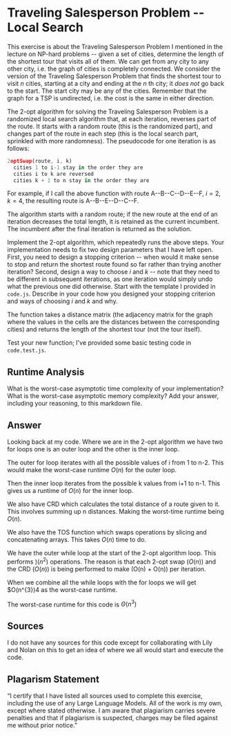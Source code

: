 # Traveling Salesperson Problem -- Local Search

This exercise is about the Traveling Salesperson Problem I mentioned in the
lecture on NP-hard problems -- given a set of cities, determine the length of
the shortest tour that visits all of them. We can get from any city to any other
city, i.e. the graph of cities is completely connected. We consider the version
of the Traveling Salesperson Problem that finds the shortest tour to visit $n$
cities, starting at a city and ending at the $n$ th city; it *does not* go
back to the start. The start city may be any of the cities. Remember that the
graph for a TSP is undirected, i.e. the cost is the same in either direction.

The 2-opt algorithm for solving the Traveling Salesperson Problem is a
randomized local search algorithm that, at each iteration, reverses part of the
route. It starts with a random route (this is the randomized part), and changes
part of the route in each step (this is the local search part, sprinkled with
more randomness). The pseudocode for one iteration is as follows:

```javascript
2optSwap(route, i, k)
  cities 1 to i-1 stay in the order they are
  cities i to k are reversed
  cities k + 1 to n stay in the order they are
```

For example, if I call the above function with route A--B--C--D--E--F, $i=2$,
$k=4$, the resulting route is A--B--E--D--C--F.

The algorithm starts with a random route; if the new route at the end of an
iteration decreases the total length, it is retained as the current incumbent.
The incumbent after the final iteration is returned as the solution.

Implement the 2-opt algorithm, which repeatedly runs the above steps. Your
implementation needs to fix two design parameters that I have left open. First,
you need to design a stopping criterion -- when would it make sense to stop and
return the shortest route found so far rather than trying another iteration?
Second, design a way to choose $i$ and $k$ -- note that they need to be
different in subsequent iterations, as one iteration would simply undo what
the previous one did otherwise. Start with the template I provided in `code.js`.
Describe in your code how you designed your stopping criterion and ways of
choosing $i$ and $k$ and why.

The function takes a distance matrix (the adjacency matrix for the graph where
the values in the cells are the distances between the corresponding cities) and
returns the length of the shortest tour (not the tour itself).

Test your new function; I've provided some basic testing code in `code.test.js`.

## Runtime Analysis

What is the worst-case asymptotic time complexity of your implementation? What
is the worst-case asymptotic memory complexity? Add your answer, including your
reasoning, to this markdown file.

## Answer 
Looking back at my code. Where we are in the 2-opt algorithm we have two for loops one is an outer loop and the other is the inner loop. 

The outer for loop iterates with all the possible values of i from 1 to n-2. This would make the worst-case runtime $O(n)$ for the outer loop. 

Then the inner loop iterates from the possible k values from i+1 to n-1. This gives us a runtime of $O(n)$ for the inner loop. 

We also have CRD which calculates the total distance of a route given to it. This involves summing up n distances. Making the worst-time runtime being $O(n)$. 

We also have the TOS function which swaps operations by slicing and concatenating arrays. This takes $O(n)$ time to do. 

We have the outer while loop at the start of the 2-opt algorithm loop. This performs $)(n^{2})$ operations. The reason is that each 2-opt swap ($O(n)$) and the CRD ($O(n)$) is being performed to make (O(n) + O(n)) per iteration. 

When we combine all the while loops with the for loops we will get $O(n^{3})4 as the worst-case runtime. 

The worst-case runtime for this code is $\Theta(n^{3})$ 


## Sources 
I do not have any sources for this code except for collaborating with Lily and Nolan on this to get an idea of where we all would start and execute the code. 

## Plagarism Statement
“I certify that I have listed all sources used to complete this exercise, including the use of any Large Language Models. All of the work is my own, except where stated otherwise. I am aware that plagiarism carries severe penalties and that if plagiarism is suspected, charges may be filed against me without prior notice.”
